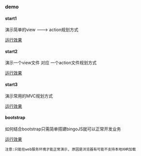 ﻿### demo

#### start1
演示简单的view ---> action规划方式

[运行效果](http://bingojs.oschina.mopaas.com/demo/start1/index.html)

#### start2
演示一个view文件 对应 一个action文件规划方式

[运行效果](http://bingojs.oschina.mopaas.com/demo/start2/index.html)

#### start3
演示常用的MVC规划方式

[运行效果](http://bingojs.oschina.mopaas.com/demo/start3/index.html)

#### bootstrap
如何结合bootstrap只需简单搭建bingoJS就可以正常开发业务

[运行效果](http://bingojs.oschina.mopaas.com/demo/bootstrap/index.html)

`注意:只能在web服务环境才能正常演示, 原因是浏览器有可能不支持本地XHR加载`
